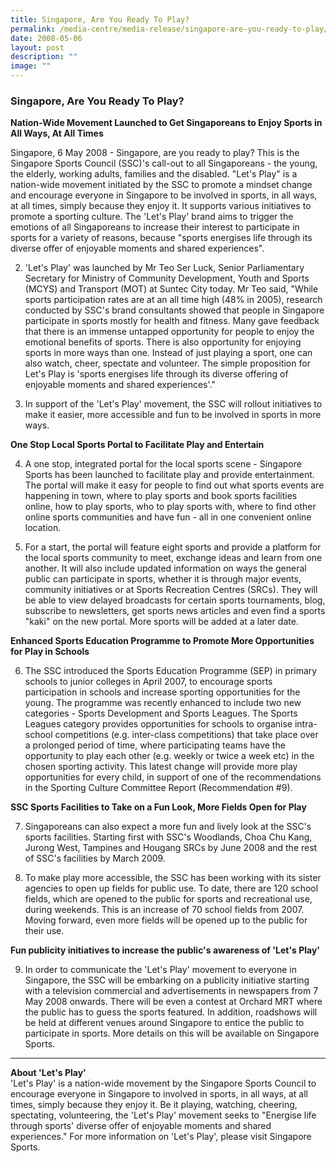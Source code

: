 ```yaml
---
title: Singapore, Are You Ready To Play?
permalink: /media-centre/media-release/singapore-are-you-ready-to-play/
date: 2008-05-06
layout: post
description: ""
image: ""
---
```

### **Singapore, Are You Ready To Play?**

**Nation-Wide Movement Launched to Get Singaporeans to Enjoy Sports in All Ways, At All Times**<br>

Singapore, 6 May 2008 - Singapore, are you ready to play? This is the Singapore Sports Council (SSC)'s call-out to all Singaporeans - the young, the elderly, working adults, families and the disabled. "Let's Play" is a nation-wide movement initiated by the SSC to promote a mindset change and encourage everyone in Singapore to be involved in sports, in all ways, at all times, simply because they enjoy it. It supports various initiatives to promote a sporting culture. The 'Let's Play' brand aims to trigger the emotions of all Singaporeans to increase their interest to participate in sports for a variety of reasons, because "sports energises life through its diverse offer of enjoyable moments and shared experiences".

2. 'Let's Play' was launched by Mr Teo Ser Luck, Senior Parliamentary Secretary for Ministry of Community Development, Youth and Sports (MCYS) and Transport (MOT) at Suntec City today. Mr Teo said, "While sports participation rates are at an all time high (48% in 2005), research conducted by SSC's brand consultants showed that people in Singapore participate in sports mostly for health and fitness. Many gave feedback that there is an immense untapped opportunity for people to enjoy the emotional benefits of sports. There is also opportunity for enjoying sports in more ways than one. Instead of just playing a sport, one can also watch, cheer, spectate and volunteer. The simple proposition for Let's Play is 'sports energises life through its diverse offering of enjoyable moments and shared experiences'."

3. In support of the 'Let's Play' movement, the SSC will rollout initiatives to make it easier, more accessible and fun to be involved in sports in more ways.

**One Stop Local Sports Portal to Facilitate Play and Entertain**<br>

4. A one stop, integrated portal for the local sports scene - Singapore Sports has been launched to facilitate play and provide entertainment. The portal will make it easy for people to find out what sports events are happening in town, where to play sports and book sports facilities online, how to play sports, who to play sports with, where to find other online sports communities and have fun - all in one convenient online location.

5. For a start, the portal will feature eight sports and provide a platform for the local sports community to meet, exchange ideas and learn from one another. It will also include updated information on ways the general public can participate in sports, whether it is through major events, community initiatives or at Sports Recreation Centres (SRCs). They will be able to view delayed broadcasts for certain sports tournaments, blog, subscribe to newsletters, get sports news articles and even find a sports "kaki" on the new portal. More sports will be added at a later date.

**Enhanced Sports Education Programme to Promote More Opportunities for Play in Schools**<br>

6. The SSC introduced the Sports Education Programme (SEP) in primary schools to junior colleges in April 2007, to encourage sports participation in schools and increase sporting opportunities for the young. The programme was recently enhanced to include two new categories - Sports Development and Sports Leagues. The Sports Leagues category provides opportunities for schools to organise intra-school competitions (e.g. inter-class competitions) that take place over a prolonged period of time, where participating teams have the opportunity to play each other (e.g. weekly or twice a week etc) in the chosen sporting activity. This latest change will provide more play opportunities for every child, in support of one of the recommendations in the Sporting Culture Committee Report (Recommendation #9).

**SSC Sports Facilities to Take on a Fun Look, More Fields Open for Play**<br>

7. Singaporeans can also expect a more fun and lively look at the SSC's sports facilities. Starting first with SSC's Woodlands, Choa Chu Kang, Jurong West, Tampines and Hougang SRCs by June 2008 and the rest of SSC's facilities by March 2009.

8. To make play more accessible, the SSC has been working with its sister agencies to open up fields for public use. To date, there are 120 school fields, which are opened to the public for sports and recreational use, during weekends. This is an increase of 70 school fields from 2007. Moving forward, even more fields will be opened up to the public for their use.

**Fun publicity initiatives to increase the public's awareness of 'Let's Play'**
<br>

9. In order to communicate the 'Let's Play' movement to everyone in Singapore, the SSC will be embarking on a publicity initiative starting with a television commercial and advertisements in newspapers from 7 May 2008 onwards. There will be even a contest at Orchard MRT where the public has to guess the sports featured. In addition, roadshows will be held at different venues around Singapore to entice the public to participate in sports. More details on this will be available on Singapore Sports.

---

**About 'Let's Play'**<br>
'Let's Play' is a nation-wide movement by the Singapore Sports Council to encourage everyone in Singapore to involved in sports, in all ways, at all times, simply because they enjoy it. Be it playing, watching, cheering, spectating, volunteering, the 'Let's Play' movement seeks to "Energise life through sports' diverse offer of enjoyable moments and shared experiences." For more information on 'Let's Play', please visit Singapore Sports.